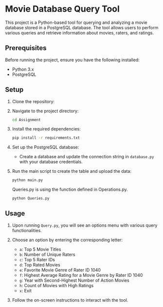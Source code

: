 # Movie Database Query Tool

This project is a Python-based tool for querying and analyzing a movie database stored in a PostgreSQL database. The tool allows users to perform various queries and retrieve information about movies, raters, and ratings.

## Prerequisites

Before running the project, ensure you have the following installed:

- Python 3.x
- PostgreSQL


## Setup

1. Clone the repository:
2. Navigate to the project directory:

    ```bash
    cd Assignment
    ```

3. Install the required dependencies:

    ```bash
    pip install -r requirements.txt
    ```

4. Set up the PostgreSQL database:
    - Create a database and update the connection string in `database.py` with your database credentials.

5. Run the main script to create the table and upload the data:

    ```bash
    python main.py
    ```
    Queries.py is using the function defined in Operations.py.
    ```bash
    python Queries.py
    ```
## Usage

1. Upon running `Query.py`, you will see an options menu with various query functionalities.

2. Choose an option by entering the corresponding letter:
    - `a`: Top 5 Movie Titles
    - `b`: Number of Unique Raters
    - `c`: Top 5 Rater IDs
    - `d`: Top Rated Movies
    - `e`: Favorite Movie Genre of Rater ID 1040
    - `f`: Highest Average Rating for a Movie Genre by Rater ID 1040
    - `g`: Year with Second-Highest Number of Action Movies
    - `h`: Count of Movies with High Ratings
    - `x`: Exit

3. Follow the on-screen instructions to interact with the tool.



